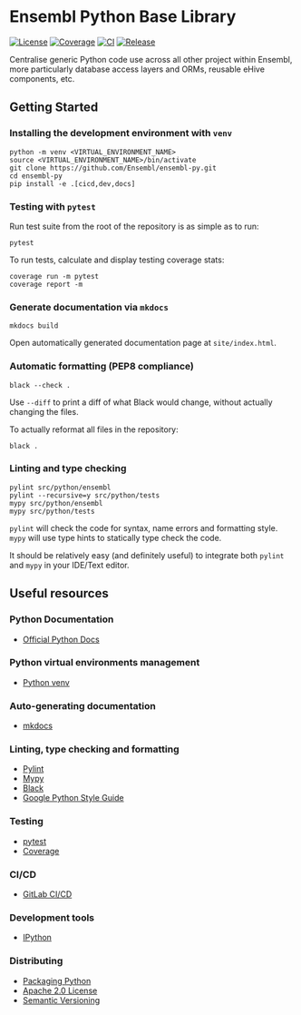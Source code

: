 # Ensembl Python Base Library

[![License](https://img.shields.io/badge/license-Apache_2.0-blue.svg)](https://github.com/Ensembl/ensembl-py/blob/main/LICENSE)
[![Coverage](https://ensembl.github.io/ensembl-py/coverage/coverage-badge.svg)](https://ensembl.github.io/ensembl-py/coverage)
[![CI](https://github.com/Ensembl/ensembl-py/actions/workflows/ci.yml/badge.svg?branch=main)](https://github.com/Ensembl/ensembl-py/actions/workflows/ci.yml)
[![Release](https://img.shields.io/pypi/v/ensembl-py)](https://pypi.org/project/ensembl-py)

Centralise generic Python code use across all other project within Ensembl, more particularly database access layers and ORMs, reusable eHive components, etc.

## Getting Started

### Installing the development environment with `venv`

```
python -m venv <VIRTUAL_ENVIRONMENT_NAME>
source <VIRTUAL_ENVIRONMENT_NAME>/bin/activate
git clone https://github.com/Ensembl/ensembl-py.git
cd ensembl-py
pip install -e .[cicd,dev,docs]
```

### Testing with `pytest`

Run test suite from the root of the repository is as simple as to run:
```
pytest
```

To run tests, calculate and display testing coverage stats:
```
coverage run -m pytest
coverage report -m
```

### Generate documentation via `mkdocs`
```
mkdocs build
```
Open automatically generated documentation page at `site/index.html`.

### Automatic formatting (PEP8 compliance)
```
black --check .
```
Use `--diff` to print a diff of what Black would change, without actually changing the files.

To actually reformat all files in the repository:
```
black .
```

### Linting and type checking
```
pylint src/python/ensembl
pylint --recursive=y src/python/tests
mypy src/python/ensembl
mypy src/python/tests
```
`pylint` will check the code for syntax, name errors and formatting style. `mypy` will use type hints to statically type check the code.

It should be relatively easy (and definitely useful) to integrate both `pylint` and `mypy` in your IDE/Text editor.

## Useful resources

### Python Documentation
- [Official Python Docs](https://docs.python.org/3/)

### Python virtual environments management
- [Python venv](https://docs.python.org/3/library/venv.html)

### Auto-generating documentation
- [mkdocs](https://www.mkdocs.org)

### Linting, type checking and formatting
- [Pylint](https://www.pylint.org/)
- [Mypy](https://mypy.readthedocs.io/en/stable/)
- [Black](https://black.readthedocs.io/en/stable/)
- [Google Python Style Guide](https://google.github.io/styleguide/pyguide.html#38-comments-and-docstrings)

### Testing
- [pytest](https://docs.pytest.org/en/6.2.x/)
- [Coverage](https://coverage.readthedocs.io/)

### CI/CD
- [GitLab CI/CD](https://docs.gitlab.com/ee/ci/quick_start/)

### Development tools
- [IPython](https://ipython.org/)

### Distributing
- [Packaging Python](https://packaging.python.org/tutorials/packaging-projects/)
- [Apache 2.0 License](https://www.apache.org/licenses/LICENSE-2.0#apply)
- [Semantic Versioning](https://semver.org/)
